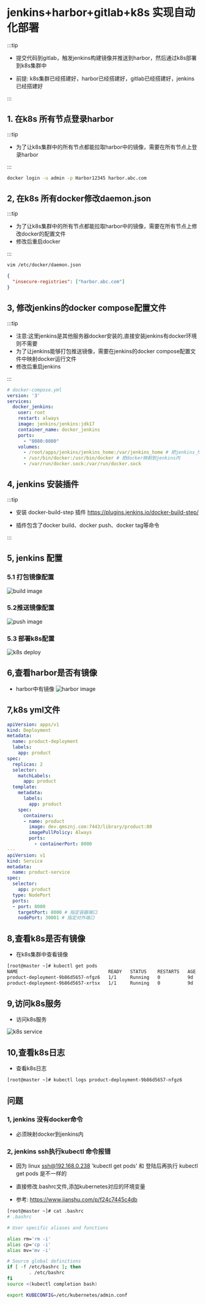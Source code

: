 # jenkins+harbor+gitlab+k8s 实现自动化部署

:::tip

* 提交代码到gitlab，触发jenkins构建镜像并推送到harbor，然后通过k8s部署到k8s集群中

* 前提: k8s集群已经搭建好，harbor已经搭建好，gitlab已经搭建好，jenkins已经搭建好

:::

## 1. 在k8s 所有节点登录harbor

:::tip

* 为了让k8s集群中的所有节点都能拉取harbor中的镜像，需要在所有节点上登录harbor

:::

```bash
docker login -u admin -p Harbor12345 harbor.abc.com
```

## 2, 在k8s 所有docker修改daemon.json

:::tip

* 为了让k8s集群中的所有节点都能拉取harbor中的镜像，需要在所有节点上修改docker的配置文件
* 修改后重启docker

:::

```bash
vim /etc/docker/daemon.json
```

```json
{
  "insecure-registries": ["harbor.abc.com"]
}
```

## 3, 修改jenkins的docker compose配置文件

:::tip

* 注意:这里jenkins是其他服务器docker安装的,直接安装jenkins有docker环境则不需要
* 为了让jenkins能够打包推送镜像，需要在jenkins的docker compose配置文件中映射docker运行文件
* 修改后重启jenkins

:::

```yml
# docker-compose.yml
version: '3'
services:
  docker_jenkins:
    user: root
    restart: always
    image: jenkins/jenkins:jdk17
    container_name: docker_jenkins
    ports:
      - "8080:8080"
    volumes:
      - /root/apps/jenkins/jenkins_home:/var/jenkins_home # 把jenkins_home映射到本地
      - /usr/bin/docker:/usr/bin/docker # 把docker映射到jenkins内
      - /var/run/docker.sock:/var/run/docker.sock
```

## 4, jenkins 安装插件

:::tip

* 安装 docker-build-step 插件 <https://plugins.jenkins.io/docker-build-step/>

* 插件包含了docker build、docker push、docker tag等命令

:::

## 5, jenkins 配置

### 5.1 打包镜像配置

![build image](https://i0.hdslb.com/bfs/article/350492110988710f34b3c8c74c9b2dab102411794.png)

### 5.2推送镜像配置

![push image](https://i0.hdslb.com/bfs/article/5f9d3f88d03680bf7f94c4e4a19b39b8102411794.png)

### 5.3 部署k8s配置

![k8s deploy](https://i0.hdslb.com/bfs/article/6bcf7535a8c75a7466c7245c6a895711102411794.png)

## 6,查看harbor是否有镜像

* harbor中有镜像
![harbor image](https://i0.hdslb.com/bfs/article/a3063a352ab5398014b473e7e0b7122d102411794.png)

## 7,k8s yml文件

```yml
apiVersion: apps/v1
kind: Deployment
metadata:
  name: product-deployment
  labels:
    app: product
spec:
  replicas: 2
  selector:
    matchLabels:
      app: product
  template:
    metadata:
      labels:
        app: product
    spec:
      containers:
      - name: product
        image: dev.qmsznj.com:7443/library/product:80
        imagePullPolicy: Always
        ports:
          - containerPort: 8000
---
apiVersion: v1
kind: Service
metadata:
  name: product-service
spec:
  selector:
    app: product
  type: NodePort
  ports:
  - port: 8000 
    targetPort: 8000 # 指定容器端口
    nodePort: 30001 # 指定对外端口
```

## 8,查看k8s是否有镜像

* 在k8s集群中查看镜像

```bash
[root@master ~]# kubectl get pods
NAME                                 READY   STATUS    RESTARTS   AGE
product-deployment-9b86d5657-nfgz6   1/1     Running   0          9d
product-deployment-9b86d5657-xrtsx   1/1     Running   0          9d
```

## 9,访问k8s服务

* 访问k8s服务

![k8s service](https://i0.hdslb.com/bfs/article/13f90870ad366678af06842bab42bdb9102411794.png)

## 10,查看k8s日志

* 查看k8s日志

```bash
[root@master ~]# kubectl logs product-deployment-9b86d5657-nfgz6
```

## 问题

### 1, jenkins 没有docker命令

* 必须映射docker到jenkins内

### 2, jenkins ssh执行kubectl 命令报错

* 因为 linux ssh@192.168.0.238 'kubectl get pods' 和 登陆后再执行 kubectl get pods 是不一样的

* 直接修改.bashrc文件,添加kubernetes对应的环境变量

* 参考: <https://www.jianshu.com/p/f24c7445c4db>

```bash
[root@master ~]# cat .bashrc
# .bashrc

# User specific aliases and functions

alias rm='rm -i'
alias cp='cp -i'
alias mv='mv -i'

# Source global definitions
if [ -f /etc/bashrc ]; then
        . /etc/bashrc
fi
source <(kubectl completion bash)

export KUBECONFIG=/etc/kubernetes/admin.conf
```
